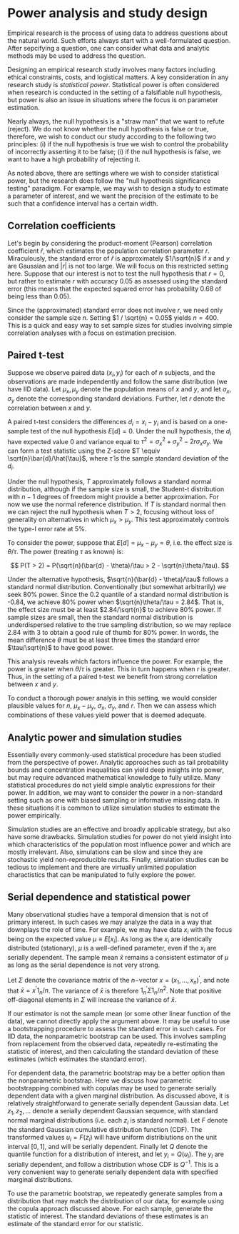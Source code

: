 # Power analysis and study design

Empirical research is the process of using data to address
questions about the natural world.  Such efforts always
start with a well-formulated question.  After sepcifying
a question, one can consider
what data and analytic methods may be used to address the question.

Designing an empirical research study involves many factors
including ethical constraints, costs, and logistical matters.
A key consideration in any research study
is *statistical power*.  Statistical power is often
considered when research is conducted in the setting
of a falsifiable null hypothesis, but power is also an issue
in situations where the focus is on parameter estimation.

Nearly always, the null hypothesis is a "straw man" that we want
to refute (reject).  We do not know whether the null
hypothesis is false or true, therefore, we wish to conduct our study
according to the following two principles: (i) if the
null hypothesis is true we wish to control the probability
of incorrectly asserting it to be false; (i) if the null
hypothesis is false, we want to have a high probability
of rejecting it.

As noted above, there are settings where we
wish to consider statistical power, but the research does
follow the "null hypothesis significance testing"
paradigm.  For example, we may wish to design a study to
estimate a parameter of interest, and we want the precision
of the estimate to be such that a confidence interval has
a certain width.

## Correlation coefficients

Let's begin by considering the product-moment (Pearson) correlation
coefficient $\hat{r}$, which estimates the population correlation parameter
$r$.  Miraculously, the standard error of $\hat{r}$ is approximately
$1/\sqrt{n}$ if $x$ and $y$ are Gaussian and $|r|$ is not too large.
We will focus on this restricted setting here.  Suppose that our
interest is not to test the null hypothesis that $r = 0$, but rather
to estimate $r$ with accuracy $0.05$ as assessed using the standard
error (this means that the expected squared
error has probability 0.68 of being less than 0.05).

Since the (approximated) standard error does not involve $r$, we need only consider
the sample size $n$.  Setting $1 / \sqrt{n} = 0.05$ yields $n=400$.
This is a quick and easy way to set sample sizes for studies involving
simple correlation analyses with a focus on estimation precision.

## Paired t-test

Suppose we observe paired data $(x_i, y_i)$
for each of $n$ subjects, and the observations are made
independently and follow the same distribution (we have IID
data).  Let $\mu_x, \mu_y$ denote the population means of
$x$ and $y$, and let $\sigma_x$, $\sigma_y$ denote the corresponding
standard deviations.  Further, let $r$ denote the correlation
between $x$ and $y$.

A paired t-test considers the differences $d_i = x_i - y_i$
and is based on a one-sample test of the null hypothesis
$E[d] = 0$.  Under the null hypothesis, the $d_i$ have
expected value 0 and variance equal to
$\tau^2  = \sigma_x^2 + \sigma_y^2 - 2r\sigma_x\sigma_y$.
We can form a test statistic using the Z-score $T \equiv \sqrt{n}\bar{d}/\hat{\tau}$,
where $\hat{\tau}$ is the sample standard deviation of the
$d_i$.

Under the null hypothesis, $T$ approximately follows a standard
normal distribution, although if the sample size is small, the Student-t
distribution with $n-1$ degrees of freedom might provide a
better approximation.  For now we use the normal reference
distribution.  If $T$ is standard normal then we can reject
the null hypothesis when $T > 2$, focusing without loss of
generality on alternatives in which $\mu_x > \mu_y$. This
test approximately controls the type-I error rate at 5\%.

To consider the power, suppose that $E[d] = \mu_x - \mu_y = \theta$,
i.e. the effect size is $\theta / \tau$. The power (treating
$\tau$ as known) is:

$$
P(T > 2) = P(\sqrt{n}(\bar{d} - \theta)/\tau > 2 - \sqrt{n}\theta/\tau).
$$

Under the alternative hypothesis, $\sqrt{n}(\bar{d} - \theta)/\tau$ follows a
standard normal distribution.
Conventionally (but somewhat arbitrarily) we seek 80% power.
Since the 0.2 quantile of a standard normal distribution is -0.84, we
achieve 80\% power when $\sqrt{n}\theta/\tau = 2.84$. That is, the effect
size must be at least $2.84/\sqrt{n}$ to achieve 80\% power.  If sample sizes are small,
then the standard normal distribution is underdispersed relative
to the true sampling distribution, so we may replace 2.84 with 3
to obtain a good rule of thumb for 80\% power.  In words, the
mean difference $\theta$ must be at least three times the standard error $\tau/\sqrt{n}$
to have good power.

This analysis reveals which factors influence the power.  For example,
the power is greater when $\theta/\tau$ is greater.  This in turn
happens when $r$ is greater.  Thus, in the setting of a paired
t-test we benefit
from strong correlation between $x$ and $y$.

To conduct a thorough power analyis in this setting, we would
consider plausible values for $n$, $\mu_x - \mu_y$, $\sigma_x$,
$\sigma_y$, and $r$.  Then we can assess which combinations
of these values yield power that is deemed adequate.

## Analytic power and simulation studies

Essentially every commonly-used statistical procedure has been studied from the
perspective of power.  Analytic approaches such as tail probability bounds and
concentration inequalities can yield deep insights into power, but may require
advanced mathematical knowledge to fully utilize.  Many statistical procedures do not yield simple analytic
expressions for their power.  In addition, we may want to consider the power in a
non-standard setting such as one with biased sampling or informative missing data.
In these situations it is common to utilize simulation studies to estimate the
power empirically.

Simulation studies are an effective and broadly applicable strategy, but
also have some drawbacks.  Simulation studies for power do not yield insight
into which characteristics of the population most influence power and which
are mostly irrelevant.  Also, simulations can be slow and since they are
stochastic yield non-reproducible results.  Finally, simulation studies can be
tedious to implement and there are virtually unlimited population charactistics
that can be manipulated to fully explore the power.

## Serial dependence and statistical power

Many observational studies have a temporal dimension that is not of primary
interest.  In such cases we may analyze the data in a way that downplays
the role of time.  For example, we may have data $x_i$ with the
focus being on the expected value $\mu \equiv E[x_i]$.  As long as the
$x_i$ are identically distributed (stationary), $\mu$ is a
well-defined parameter, even if the $x_i$ are serially dependent.
The sample mean $\bar{x}$ remains a consistent estimator of $\mu$ as long
as the serial dependence is not very strong.

Let $\Sigma$ denote the covariance matrix of the $n-$vector
$x = (x_1, \ldots, x_n)^\prime$, and note that $\bar{x} = x^\prime 1_n / n$.
The variance of $\bar{x}$ is therefore $1_n^\prime \Sigma 1_n / n^2$.
Note that positive off-diagonal elements in $\Sigma$ will increase the variance
of $\bar{x}$.

If our estimator is not the sample mean (or some other linear function of the
data), we cannot directly apply the argument above.  It may be useful
to use a bootstrapping procedure to assess the standard error in such cases.
For IID data, the nonparametric bootstrap can be used.  This involves sampling
from replacement from the observed data, repeatedly re-estimating the statistic
of interest, and then calculating the standard deviation of these estimates
(which estimates the standard error).

For dependent data, the parametric bootstrap may be a better option than the
nonparametric bootstrap.  Here
we discuss how parametric bootstrapping combined with copulas may be used
to generate serially dependent data with a given marginal distribution.
As discussed above, it is relatively straightforward to generate serially
dependent Gaussian data.  Let $z_1, z_2, \ldots$ denote a serially dependent
Gaussian sequence, with standard normal marginal distributions (i.e. each
$z_i$ is standard normal).  Let $F$ denote the standard Gaussian cumulative
distribution function (CDF).  The transformed values $u_i = F(z_i)$ will
have uniform distribiutions on the unit interval $[0,1]$, and will be
serially dependent.  Finally let $Q$ denote the quantile function for
a distribution of interest, and let $y_i = Q(u_i)$.  The $y_i$ are
serially dependent, and follow a distribution whose CDF is $Q^{-1}$.
This is a very convenient way to generate serially dependent data with
specified marginal distributions.

To use the parametric bootstrap, we repeatedly generate samples from a distribution
that may match the distribution of our data, for example using the
copula approach discussed above.  For each sample, generate the statistic of interest.
The standard deviations of these estimates is an estimate of the standard error
for our statistic.

